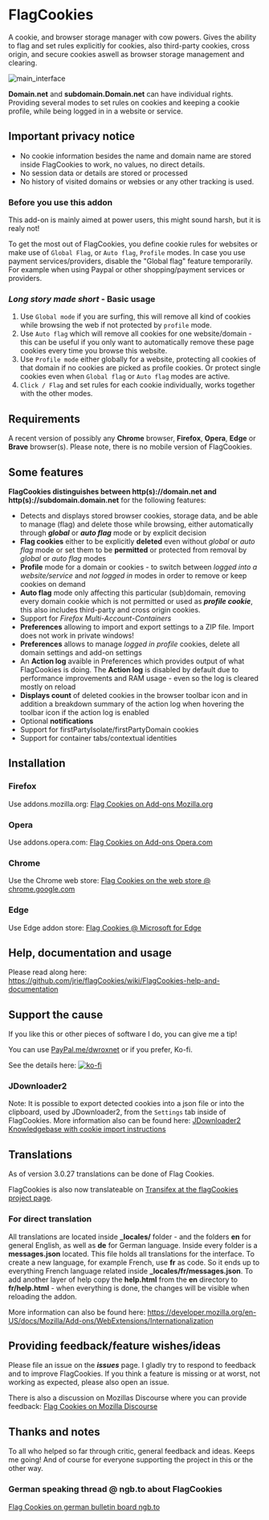 # FlagCookies

A cookie, and browser storage manager with cow powers.
Gives the ability to flag and set rules explicitly for cookies, also third-party cookies, cross origin, and secure cookies aswell as browser storage management and clearing.

![main_interface](https://github.com/user-attachments/assets/c6949cda-8092-441d-be0b-7dec94d925ee)

**Domain.net** and **subdomain.Domain.net** can have individual rights. Providing several modes to set rules on cookies and keeping a cookie profile, while being logged in in a website or service.

## Important privacy notice
- No cookie information besides the name and domain name are stored inside FlagCookies to work, no values, no direct details.
- No session data or details are stored or processed
- No history of visited domains or websies or any other tracking is used.

### Before you use this addon
This add-on is mainly aimed at power users, this might sound harsh, but it is realy not!

To get the most out of FlagCookies, you define cookie rules for websites or make use of `Global Flag`, or `Auto flag`, `Profile` modes.
In case you use payment services/providers, disable the "Global flag" feature temporarily. For example when using Paypal or other shopping/payment services or providers.

### *Long story made short* - Basic usage
1) Use `Global mode` if you are surfing, this will remove all kind of cookies while browsing the web if not protected by `profile` mode.
2) Use `Auto flag` which will remove all cookies for one website/domain - this can be useful if you only want to automatically remove these page cookies every time you browse this website.
3) Use `Profile mode` either globally for a website, protecting all cookies of that domain if no cookies are picked as profile cookies. Or protect single cookies even when `Global flag` or `Auto flag` modes are active.
4) `Click / Flag` and set rules for each cookie individually, works together with the other modes.

## Requirements

A recent version of possibly any **Chrome** browser, **Firefox**, **Opera**, **Edge** or **Brave** browser(s).
Please note, there is no mobile version of FlagCookies.

## Some features

**FlagCookies distinguishes between http(s)://domain.net and http(s)://subdomain.domain.net** for the following features:

* Detects and displays stored browser cookies, storage data, and be able to manage (flag) and delete those while browsing, either automatically through ***global*** or ***auto flag*** mode or by explicit decision
* **Flag cookies** either to be explicitly **deleted** even without *global* or *auto flag* mode or set them to be **permitted** or protected from removal by *global* or *auto flag* modes
* **Profile** mode for a domain or cookies - to switch between *logged into a website/service* and *not logged in* modes in order to remove or keep cookies on demand
* **Auto flag** mode only affecting this particular (sub)domain, removing every domain cookie which is not permitted or used as ***profile cookie***, this also includes third-party and cross origin cookies.
* Support for *Firefox Multi-Account-Containers*
* **Preferences** allowing to import and export settings to a ZIP file. Import does not work in private windows!
* **Preferences** allows to manage *logged in profile* cookies, delete all domain settings and add-on settings
* An **Action log** avaible in Preferences which provides output of what FlagCookies is doing. The **Action log** is disabled by default due to performance improvements and RAM usage - even so the log is cleared mostly on reload
* **Displays count** of deleted cookies in the browser toolbar icon and in addition a breakdown summary of the action log when hovering the toolbar icon if the action log is enabled
* Optional **notifications**
* Support for firstPartyIsolate/firstPartyDomain cookies
* Support for container tabs/contextual identities

## Installation

### Firefox
Use addons.mozilla.org: [Flag Cookies on Add-ons Mozilla.org](https://addons.mozilla.org/en-US/firefox/addon/flag-cookies/)

### Opera
Use addons.opera.com: [Flag Cookies on Add-ons Opera.com](https://addons.opera.com/en/extensions/details/flag-cookies/) 

### Chrome
Use the Chrome web store: [Flag Cookies on the web store @ chrome.google.com](https://chrome.google.com/webstore/detail/flag-cookies/phcaemipbgodliopfijmcmlbdhpkbndb) 

### Edge
Use Edge addon store: [Flag Cookies @ Microsoft for Edge](https://microsoftedge.microsoft.com/addons/detail/flag-cookies/jonbmefahinfgmdoedhahcohlbmonhkb)

## Help, documentation and usage
Please read along here: https://github.com/jrie/flagCookies/wiki/FlagCookies-help-and-documentation

## Support the cause

If you like this or other pieces of software I do, you can give me a tip!

You can use [PayPal.me/dwroxnet](https://paypal.me/dwroxnet)
or if you prefer, Ko-fi.

See the details here:
[![ko-fi](https://ko-fi.com/img/githubbutton_sm.svg)](https://ko-fi.com/Y8Y6WUABE)

### JDownloader2
Note: It is possible to export detected cookies into a json file or into the clipboard, used by JDownloader2, from the `Settings` tab inside of FlagCookies.
More information also can be found here: [JDownloader2 Knowledgebase with cookie import instructions](https://support.jdownloader.org/Knowledgebase/Article/View/account-cookie-login-instructions)


## Translations
As of version 3.0.27 translations can be done of Flag Cookies.

FlagCookies is also now translateable on  [Transifex at the flagCookies project page](https://app.transifex.com/dwroxnet/flagcookies).

### For direct translation
All translations are located inside **\_locales/** folder - and the folders **en** for general English, as well as **de** for German language. Inside every folder is a **messages.json** located. This file holds all translations for the interface.
To create a new language, for example French, use **fr** as code. So it ends up to everything French language related inside **\_locales/fr/messages.json**. To add another layer of help copy the **help.html** from the **en** directory to **fr/help.html** - when everything is done, the changes will be visible when reloading the addon.

More information can also be found here: https://developer.mozilla.org/en-US/docs/Mozilla/Add-ons/WebExtensions/Internationalization

## Providing feedback/feature wishes/ideas
Please file an issue on the ***issues*** page. I gladly try to respond to feedback and to improve FlagCookies. If you think a feature is missing or at worst, not working as expected, please also open an issue.

There is also a discussion on Mozillas Discourse where you can provide feedback: [Flag Cookies on Mozilla Discourse](https://discourse.mozilla.org/t/support-flag-cookies-flagcookies-a-new-not-yet-another-cookie-cleaner-manager/31220)

## Thanks and notes

To all who helped so far through critic, general feedback and ideas. Keeps me going!
And of course for everyone supporting the project in this or the other way.

### German speaking thread @ ngb.to about FlagCookies
[Flag Cookies on german bulletin board ngb.to](https://ngb.to/threads/32496-Firefox-Addon-FlagCookies)
